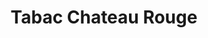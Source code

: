 ---
title: "Tabac Chateau Rouge"
url: /annemasse/tabac-chateau-rouge/
shop: marchand de journaux
---